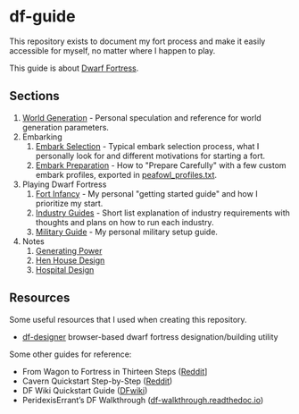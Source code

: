 # df-guide

This repository exists to document my fort process and make it easily accessible for myself, no matter where I happen to play.

This guide is about [Dwarf Fortress](https://bay12games.com/dwarves/).

## Sections

1. [World Generation](docs/world-generation.md) - Personal speculation and reference for world generation parameters.
2. Embarking
   1. [Embark Selection](docs/embark-selection.md) - Typical embark selection process, what I personally look for and different motivations for starting a fort.
   2. [Embark Preparation](docs/prepare-carefully.md) - How to "Prepare Carefully" with a few custom embark profiles, exported in [peafowl_profiles.txt](docs/peafowl_profiles.txt).
3. Playing Dwarf Fortress
   1. [Fort Infancy](docs/fort-setup.md) - My personal "getting started guide" and how I prioritize my start.
   2. [Industry Guides](docs/industry.md) - Short list explanation of industry requirements with thoughts and plans on how to run each industry.
   3. [Military Guide](docs/military.md) - My personal military setup guide.
4. Notes
   1. [Generating Power](docs/design-water-reactor.md)
   2. [Hen House Design](docs/poultry-housing.md)
   3. [Hospital Design](docs/design-hospital.md)

## Resources

Some useful resources that I used when creating this repository.

- [df-designer](https://github.com/threehams/df-designer) browser-based dwarf fortress designation/building utility

Some other guides for reference:

- From Wagon to Fortress in Thirteen Steps
  ([Reddit](https://www.reddit.com/r/dwarffortress/comments/fkm1s4/from_wagon_to_fortress_in_thirteen_steps/)]
- Cavern Quickstart Step-by-Step
  ([Reddit](https://www.reddit.com/r/dwarffortress/comments/fls9zt/cavern_quickstart_stepbystep/))
- DF Wiki Quickstart Guide
  ([DFwiki](https://dwarffortresswiki.org/index.php/DF2014:Quickstart_guide))
- PeridexisErrant’s DF Walkthrough
  ([df-walkthrough.readthedoc.io](https://df-walkthrough.readthedocs.io/en/latest/))

